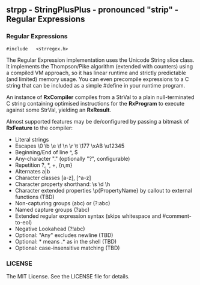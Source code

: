 ## strpp - StringPlusPlus - pronounced "strip" - Regular Expressions

### Regular Expressions

`#include	<strregex.h>`

The Regular Expression implementation uses the Unicode String slice class.
It implements the Thompson/Pike algorithm (extended with counters) using a compiled VM approach,
so it has linear runtime and strictly predictable (and limited) memory usage.
You can even precompile expressions to a C string that can be included as a simple #define in your runtime program.

An instance of <strong>RxCompiler</strong> compiles from a StrVal
to a plain null-terminated C string containing optimised instructions
for the <strong>RxProgram</strong> to execute against some StrVal,
yielding an <strong>RxResult</strong>.

Almost supported features may be de/configured by passing a bitmask of <strong>RxFeature</strong> to the compiler:
- Literal strings
- Escapes \0 \b \e \f \n \r \t \177 \xAB \u12345
- Beginning/End of line ^, $
- Any-character "." (optionally "?", configurable)
- Repetition ?, *, +, {n,m}
- Alternates a|b
- Character classes [a-z], [^a-z]
- Character property shorthand: \s \d \h
- Character extended properties \p{PropertyName} by callout to external functions (TBD)
- Non-capturing groups (abc) or (?:abc)
- Named capture groups (?<foo>abc)
- Extended regular expression syntax (skips whitespace and #comment-to-eol)
- Negative Lookahead (?!abc)
- Optional: "Any" excludes newline (TBD)
- Optional: * means .* as in the shell (TBD)
- Optional: case-insensitive matching (TBD)

### LICENSE

The MIT License. See the LICENSE file for details.
